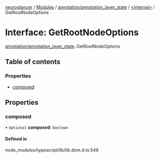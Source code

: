 [neuroglancer](../README.md) / [Modules](../modules.md) / [annotation/annotation\_layer\_state](../modules/annotation_annotation_layer_state.md) / [<internal\>](../modules/annotation_annotation_layer_state._internal_.md) / GetRootNodeOptions

# Interface: GetRootNodeOptions

[annotation/annotation_layer_state](../modules/annotation_annotation_layer_state.md).[<internal>](../modules/annotation_annotation_layer_state._internal_.md).GetRootNodeOptions

## Table of contents

### Properties

- [composed](annotation_annotation_layer_state._internal_.GetRootNodeOptions.md#composed)

## Properties

### composed

• `Optional` **composed**: `boolean`

#### Defined in

node_modules/typescript/lib/lib.dom.d.ts:549
